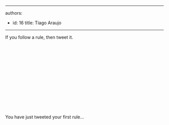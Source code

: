 

---
authors:
  - id: 16
    title: Tiago Araujo
---




<span class='intro'> <p>​If you follow a rule, then tweet it.​</p><iframe id="twitter-widget-0" frameborder="0" class="twitter-tweet twitter-tweet-rendered" data-tweet-id="24123713864" title="Twitter Tweet" style="position&#58;static;visibility&#58;visible;display&#58;block;width&#58;100%;height&#58;180.766px;padding&#58;0px;border&#58;none;max-width&#58;500px;min-width&#58;220px;margin-top&#58;10px;margin-bottom&#58;10px;"></iframe>
​ </span>

You have just tweeted your first rule… 



